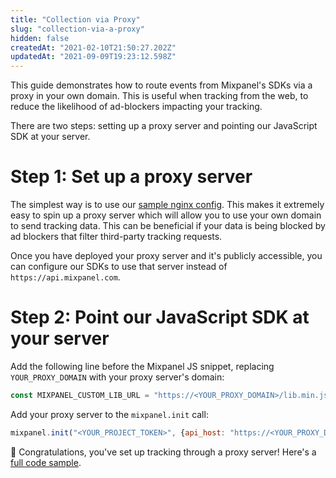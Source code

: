 ```yaml
---
title: "Collection via Proxy"
slug: "collection-via-a-proxy"
hidden: false
createdAt: "2021-02-10T21:50:27.202Z"
updatedAt: "2021-09-09T19:23:12.598Z"
---
```

This guide demonstrates how to route events from Mixpanel's SDKs via a proxy in your own domain. This is useful when tracking from the web, to reduce the likelihood of ad-blockers impacting your tracking.

There are two steps: setting up a proxy server and pointing our JavaScript SDK at your server.

# Step 1: Set up a proxy server
The simplest way is to use our [sample nginx config](https://github.com/mixpanel/tracking-proxy). This makes it extremely easy to spin up a proxy server which will allow you to use your own domain to send tracking data. This can be beneficial if your data is being blocked by ad blockers that filter third-party tracking requests.

Once you have deployed your proxy server and it's publicly accessible, you can configure our SDKs to use that server instead of `https://api.mixpanel.com`.
   
# Step 2: Point our JavaScript SDK at your server
Add the following line before the Mixpanel JS snippet, replacing `YOUR_PROXY_DOMAIN` with your proxy server's domain:

```js
const MIXPANEL_CUSTOM_LIB_URL = "https://<YOUR_PROXY_DOMAIN>/lib.min.js";
```

Add your proxy server to the `mixpanel.init` call:

```js
mixpanel.init("<YOUR_PROJECT_TOKEN>", {api_host: "https://<YOUR_PROXY_DOMAIN>"})
```

🎉 Congratulations, you've set up tracking through a proxy server! Here's a [full code sample]().
